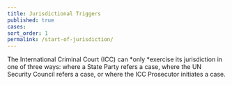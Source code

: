```yaml
---
title: Jurisdictional Triggers
published: true
cases:
sort_order: 1
permalink: /start-of-jurisdiction/
---
```



The International Criminal Court (ICC) can *only&nbsp;*exercise its jurisdiction in one of three ways: where a State Party refers a case, where the UN Security Council refers a case, or where the ICC Prosecutor initiates a case.
